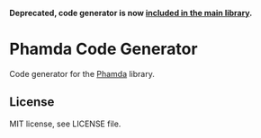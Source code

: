 **Deprecated, code generator is now
[included in the main library](https://github.com/mpajunen/phamda/tree/master/build).**

# Phamda Code Generator

Code generator for the [Phamda](https://github.com/mpajunen/phamda) library.

## License

MIT license, see LICENSE file.

